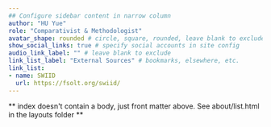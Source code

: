 ```yaml
---
## Configure sidebar content in narrow column
author: "HU Yue"
role: "Comparativist & Methodologist"
avatar_shape: rounded # circle, square, rounded, leave blank to exclude
show_social_links: true # specify social accounts in site config
audio_link_label: "" # leave blank to exclude
link_list_label: "External Sources" # bookmarks, elsewhere, etc.
link_list:
- name: SWIID
  url: https://fsolt.org/swiid/
---
```


** index doesn't contain a body, just front matter above.
See about/list.html in the layouts folder **